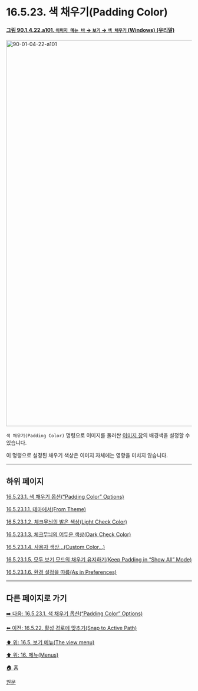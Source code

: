 # 16.5.23. 색 채우기(Padding Color)

<a id="90-01-04-22-a101"></a>

#### [그림 90.1.4.22.a101. `이미지 메뉴 바` → `보기` → `색 채우기` (Windows) (우리말)](./90-01-04-22-padding_color.md#90-01-04-22-a101)
<img width="759" height="1044" alt="90-01-04-22-a101" src="https://github.com/user-attachments/assets/7625cc71-a4d1-49c9-b868-b564b9e12719" />

`색 채우기(Padding Color)` 명령으로 이미지를 둘러싼 [이미지 창](./19-glossaryx-image_window.md)의 배경색을 설정할 수 있습니다.

이 명령으로 설정된 채우기 색상은 이미지 자체에는 영향을 미치지 않습니다.

***

## 하위 페이지

[16.5.23.1. 색 채우기 옵션(“Padding Color” Options)](./16-05-23-01-00-padding_color_options.md)

[16.5.23.1.1. 테마에서(From Theme)](./16-05-23-01-01-from_theme.md)

[16.5.23.1.2. 체크무늬의 밝은 색상(Light Check Color)](./16-05-23-01-02-light_check_color.md)

[16.5.23.1.3. 체크무늬의 어두운 색상(Dark Check Color)](./16-05-23-01-03-dark_check_color.md)

[16.5.23.1.4. 사용자 색상…(Custom Color…)](./16-05-23-01-04-custom_color.md)

[16.5.23.1.5. 모두 보기 모드의 채우기 유지하기(Keep Padding in “Show All” Mode)](./16-05-23-01-05-keep_padding_in_show_all_mode.md)

[16.5.23.1.6. 환경 설정을 따름(As in Preferences)](./16-05-23-01-06-as_in_preferences.md)

***

## 다른 페이지로 가기

[➡️ 다음: 16.5.23.1. 색 채우기 옵션(“Padding Color” Options)](./16-05-23-01-00-padding_color_options.md)

[⬅️ 이전: 16.5.22. 활성 경로에 맞추기(Snap to Active Path)](./16-05-22-snap-to-active-path.md)

[⬆️ 위: 16.5. 보기 메뉴(The view menu)](./16-05-00-the-view-menu.md)

[⬆️ 위: 16. 메뉴(Menus)](./16-00-menus.md)

[🏠 홈](./00-home.md)

[원문](https://docs.gimp.org/2.10/ko/gimp-view-padding-color.html)